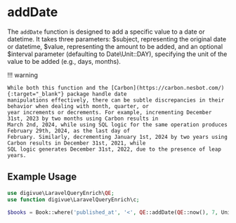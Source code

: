 # addDate

The `addDate` function is designed to add a specific value to a date or datetime. It takes three parameters: $subject,
representing the original date or datetime, $value, representing the amount to be added, and an optional $interval
parameter (defaulting to Date\Unit::DAY), specifying the unit of the value to be added (e.g., days, months).

!!! warning

    While both this function and the [Carbon](https://carbon.nesbot.com/){:target="_blank"} package handle date
    manipulations effectively, there can be subtle discrepancies in their behavior when dealing with month, quarter, or
    year increments or decrements. For example, incrementing December 31st, 2023 by two months using Carbon results in
    March 2nd, 2024, while using SQL logic for the same operation produces February 29th, 2024, as the last day of
    February. Similarly, decrementing January 1st, 2024 by two years using Carbon results in December 31st, 2021, while
    SQL logic generates December 31st, 2022, due to the presence of leap years.

## Example Usage

```php
use digivue\LaravelQueryEnrich\QE;
use function digivue\LaravelQueryEnrich\c;

$books = Book::where('published_at', '<', QE::addDate(QE::now(), 7, Unit::DAY));
```
